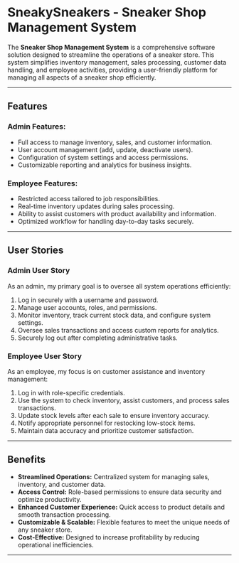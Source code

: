 # SneakySneakers - Sneaker Shop Management System

The **Sneaker Shop Management System** is a comprehensive software solution designed to streamline the operations of a sneaker store. This system simplifies inventory management, sales processing, customer data handling, and employee activities, providing a user-friendly platform for managing all aspects of a sneaker shop efficiently.

---

## Features
### Admin Features:
- Full access to manage inventory, sales, and customer information.
- User account management (add, update, deactivate users).
- Configuration of system settings and access permissions.
- Customizable reporting and analytics for business insights.

### Employee Features:
- Restricted access tailored to job responsibilities.
- Real-time inventory updates during sales processing.
- Ability to assist customers with product availability and information.
- Optimized workflow for handling day-to-day tasks securely.

---

## User Stories

### **Admin User Story**
As an admin, my primary goal is to oversee all system operations efficiently:
1. Log in securely with a username and password.
2. Manage user accounts, roles, and permissions.
3. Monitor inventory, track current stock data, and configure system settings.
4. Oversee sales transactions and access custom reports for analytics.
5. Securely log out after completing administrative tasks.

### **Employee User Story**
As an employee, my focus is on customer assistance and inventory management:
1. Log in with role-specific credentials.
2. Use the system to check inventory, assist customers, and process sales transactions.
3. Update stock levels after each sale to ensure inventory accuracy.
4. Notify appropriate personnel for restocking low-stock items.
5. Maintain data accuracy and prioritize customer satisfaction.

---

## Benefits
- **Streamlined Operations:** Centralized system for managing sales, inventory, and customer data.
- **Access Control:** Role-based permissions to ensure data security and optimize productivity.
- **Enhanced Customer Experience:** Quick access to product details and smooth transaction processing.
- **Customizable & Scalable:** Flexible features to meet the unique needs of any sneaker store.
- **Cost-Effective:** Designed to increase profitability by reducing operational inefficiencies.

---
